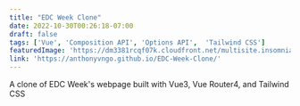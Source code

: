 ```yaml
---
title: "EDC Week Clone"
date: 2022-10-30T00:26:18-07:00
draft: false
tags: ['Vue', 'Composition API', 'Options API',  'Tailwind CSS']
featuredImage: 'https://dm3381rcqf07k.cloudfront.net/multisite.insomniac.com/wp-content/uploads/sites/56/2022/05/25081917/edcw_2022_mk_an_fs_mh_750x600_r01.jpg'
link: 'https://anthonyvngo.github.io/EDC-Week-Clone/'
---
```


A clone of EDC Week's webpage built with Vue3, Vue Router4, and Tailwind CSS